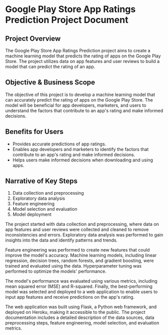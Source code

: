 # Google Play Store App Ratings Prediction Project Document

## Project Overview
The Google Play Store App Ratings Prediction project aims to create a machine learning model that predicts the rating of apps on the Google Play Store. The project utilizes data on app features and user reviews to build a model that can predict the rating of an app.

## Objective & Business Scope
The objective of this project is to develop a machine learning model that can accurately predict the rating of apps on the Google Play Store. The model will be beneficial for app developers, marketers, and users to understand the factors that contribute to an app's rating and make informed decisions.

## Benefits for Users
- Provides accurate predictions of app ratings.
- Enables app developers and marketers to identify the factors that contribute to an app's rating and make informed decisions.
- Helps users make informed decisions when downloading and using apps.

## Narrative of Key Steps
1. Data collection and preprocessing
2. Exploratory data analysis
3. Feature engineering
4. Model selection and evaluation
5. Model deployment

The project started with data collection and preprocessing, where data on app features and user reviews were collected and cleaned to remove inconsistencies and errors. Exploratory data analysis was performed to gain insights into the data and identify patterns and trends.

Feature engineering was performed to create new features that could improve the model's accuracy. Machine learning models, including linear regression, decision trees, random forests, and gradient boosting, were trained and evaluated using the data. Hyperparameter tuning was performed to optimize the models' performance.

The model's performance was evaluated using various metrics, including mean squared error (MSE) and R-squared. Finally, the best-performing model was selected and deployed to a web application to enable users to input app features and receive predictions on the app's rating.

The web application was built using Flask, a Python web framework, and deployed on Heroku, making it accessible to the public. The project documentation includes a detailed description of the data sources, data preprocessing steps, feature engineering, model selection, and evaluation metrics.
